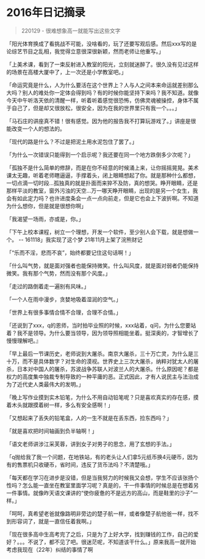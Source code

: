 # 2016年日记摘录

> 220129 - 很难想象高一就能写出这些文字

「阳光体育换成了看挑战不可能，没啥看的，玩了还要写观后感。然后xxx写的是论综艺节目之乱相，我觉得立意很深很新颖，然而老师让他重写。」

「上美术课，看到了一束反射进入教室的阳光，立刻就迷醉了。很久没有见过这样的场景在高楼大厦中了，上一次还是小学教室吧。」

「命运究竟是什么，人为什么要活在这个世界上？人与人之间本来命运就差别那么大吗？别人的难处你一定体会得到吗？有的时候你能坚持下来吗？我不知道。就像今天中午听洛天依的清醒一样，听着听着感觉很恐怖，仿佛灵魂被操控，身体不属于自己了，但是却又很放松，很安全，因为在我的世界里只有我一个。。。」

「马石庄的讲座真不错！很有感觉。因为他的报告我不打算玩游戏了。」讲座是很能改变一个人的想法的。

「现代的路是什么？不过是把泥土用水泥包住了罢了。」

「为什么一次错误只能得到一个启示呢？我还要在同一个地方跌倒多少次呢？」

「孤独不是什么简单的修辞，而是在你不经意的时候涌上来，让你摇摇晃晃。美术课太无趣，听着老师瞎逼逼，手撑着头，闭上眼睛想起了你。就是那种什么都想，一切点滴一切时段...孤独真的就是扑面而来猝不及防，真的想哭。睁开眼睛，还是那样平淡的教室，窗外污浊的天空...万一哪天睁开眼睛，出现的是另一个女生，我会有如此定力吗？也许进度条会一点一点向前走，但是它也会上下波折啊。不知道为什么想你，但是就是很想你啊」

「我渴望一场雨，亦或是，你。」

「下午上校本课程，树立一个理想，开发一个软件，至少别人会下载，就是想做一个。 -- 161118」我实现了这个梦 21年11月上架了浣熊财记

「“乐而不淫，悲而不哀”，始终都要记住这句话啊！」

「什么叫气势，就是面对强者也能保持微笑。什么叫风度，就是面对弱者仍能保持微笑。我有那个气势，然而没有那个风度。」

「走过的路倒着走一遍别有风味。」

「一个人在雨中漫步，贪婪地吸着湿润的空气。」

「世界上有很多事情合情不合理，合理不合情。」

「还说到了xxx，q的恩师，当时拍毕业照的时候，xxx站着，q问，为什么您要站着？我不是领导。为什么要当领导，因为领导照相能坐着。挺深奥的，才智增长了慢慢理解吧。』

「早上最后一节课历史，老师说到大屠杀。南京大屠杀，三十万亡灵，为什么是三十万，而不是具体数字？对生命的漠视。世界史上三次大屠杀，纳粹对犹太人的屠杀，日本对中国人的屠杀，苏波战争苏联人对波兰人的大屠杀。什么原因呢？都是权力的高度集中独裁专制导致的一种平庸的恶。正式因此，才有人说民主与法治成为了近代史人类最伟大的发明。」

「晚上写作业摸到实木铅笔，为什么不用自动铅笔呢？只是喜欢真实的存在感，摸着木头就跟摸着树一样，多么有安全感啊！」

「又想起来了丢失的铅笔盒，人的一生不就是在丢东西，捡东西吗？」

「就是喜欢把时间轴画到负半轴啊！」

「语文老师讲涉江采芙蓉，讲到女子对男子的思念，用了玄想的手法。」

「q抛给我了我一个问题，在地铁站，有的老头让人们拿5元纸币换4元硬币，因为有的售票机只收硬币，省时间，违反了货币法吗？不清楚哦。」

「每天都在学习在进步是没错，但是当我努力的时候我又会想，学生不应该张扬个性吗？怎么能一直坐在教室里面学习呢？真是的，干一件事情的时候总是在想着另一件事情。就像昨天语文课讲的“使你疲惫的不是远方的高山，而是鞋里的沙子”一样。」

「呵呵，真希望老爸就像路明非旁边的楚子航一样，或者像楚子航他爸一样，找不到形容词了，就是一直信任着我啊。」

「现在很多高中生高考完了之后，只是为了上好大学，找到赚钱的工作，自己的爱好？。。。不说了，都不见了吧。很迷茫呢，不知道该干什么。」原来我高一就开始考虑我现在（22年）纠结的事情了啊
